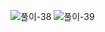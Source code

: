 ![풀이-38](https://user-images.githubusercontent.com/78200124/232706415-e8f697a7-2d94-4d7a-8aed-545ccb071efc.jpg)
![풀이-39](https://user-images.githubusercontent.com/78200124/232706384-db86b39f-b1f9-4b44-848d-32f5410df857.jpg)

